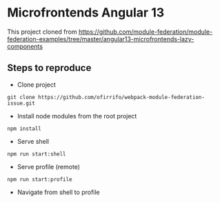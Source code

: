 # Microfrontends Angular 13

This project cloned from https://github.com/module-federation/module-federation-examples/tree/master/angular13-microfrontends-lazy-components

## Steps to reproduce 
- Clone project 
```
git clone https://github.com/ofirrifo/webpack-module-federation-issue.git
```
- Install node modules from the root project
```
npm install
```
- Serve shell
```
npm run start:shell
```
- Serve profile (remote)
```
npm run start:profile
```
- Navigate from shell to profile 
